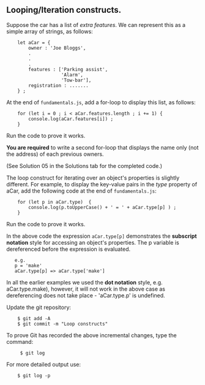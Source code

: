 ## Looping/Iteration constructs.

Suppose the car has a list of *extra features*. We can represent this as a simple array of strings, as follows:

		let aCar = {
			owner : 'Joe Bloggs',
		    .
		    .
		    .
			features : ['Parking assist', 
			            'Alarm', 
			            'Tow-bar'],
			registration : .......
		} ;

At the end of `fundamentals.js`, add a for-loop to display this list, as follows:

		for (let i = 0 ; i < aCar.features.length ; i += 1) {
			console.log(aCar.features[i]) ;
		} 

Run the code to prove it works.

__You are required__ to write a second for-loop that displays the name only (not the address) of each previous owners. 

(See Solution 05 in the Solutions tab for the completed code.)

The loop construct for iterating over an object's properties is slightly different. For example, to display the key-value pairs in the *type* property of aCar, add the following code at the end of `fundamentals.js`:

		for (let p in aCar.type)  {
		    console.log(p.toUpperCase() + ' = ' + aCar.type[p] ) ;
		}

Run the code to prove it works. 

In the above code the expression `aCar.type[p]` demonstrates the __subscript notation__ style for accessing an object's properties. The p variable is dereferenced before the expression is evaluated.
       
	   e.g.
       p = 'make' 
       aCar.type[p] => aCar.type['make']

 In all the earlier examples we used the __dot notation__ style, e.g. aCar.type.make), however, it will not work in the above case as dereferencing does not take place - 'aCar.type.p' is undefined. 
 
Update the git repository:
 
        $ git add -A
        $ git commit -m "Loop constructs"

To prove Git has recorded the above incremental changes, type the command:

         $ git log

For more detailed output use:

        $ git log -p


[solution]: ./07.Solutions.html